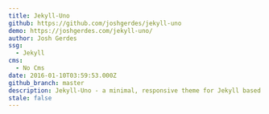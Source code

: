 ```yaml
---
title: Jekyll-Uno
github: https://github.com/joshgerdes/jekyll-uno
demo: https://joshgerdes.com/jekyll-uno/
author: Josh Gerdes
ssg:
  - Jekyll
cms:
  - No Cms
date: 2016-01-10T03:59:53.000Z
github_branch: master
description: Jekyll-Uno - a minimal, responsive theme for Jekyll based on Uno for Ghost
stale: false
---
```

